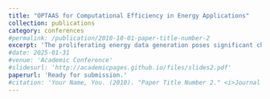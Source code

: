 ```yaml
---
title: "OPTAAS for Computational Efficiency in Energy Applications"
collection: publications
category: conferences
#permalink: /publication/2010-10-01-paper-title-number-2
excerpt: 'The proliferating energy data generation poses significant challenges across various energy applications. This study focuses on one such energy application: cost-optimization of single households. Households with limited computing capacity need an online decision-making process to efficiently utilize their renewable resources and effectively manage their energy data. This paper presents OPTAAS (Optimization as a Service), a framework designed to implement online decision-making for households to resolve optimization problems efficiently and in a timely manner.'
#date: 2025-01-31
#venue: 'Academic Conference'
#slidesurl: 'http://academicpages.github.io/files/slides2.pdf'
paperurl: 'Ready for submission.'
#citation: 'Your Name, You. (2010). "Paper Title Number 2." <i>Journal 1</i>. 1(2).'
---
```

